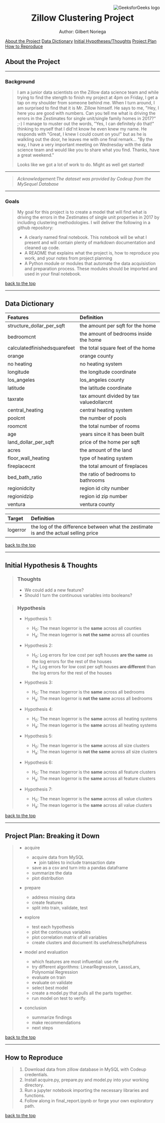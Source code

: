 <a id='section_6'></a>
<img src= 
"
https://www.investopedia.com/thmb/zYw_VrQD4QAfkV3b_SaFzb9NOpo=/960x416/filters:no_upscale():max_bytes(150000):strip_icc()/Zillow2-d26f9db6cd8842d1a999cb70e5dadd3a.jpg" 
         alt="GeeksforGeeks logo" 
         align="right"> 

<h1><center>Zillow Clustering Project</center></h1>
<center> Author: Gilbert Noriega </center>

[About the Project](#section_1) [Data Dictionary](#section_2) [Initial Hypotheses/Thoughts](#section_3) [Project Plan](#section_4) [How to Reproduce](#section_5)



<a id='section_1'></a>
## About the Project
___

### Background
> I am a junior data scientists on the Zillow data science team and while trying to find the stength to finish my project at 4pm on Friday, I get a tap on my shoulder from someone behind me. When I turn around, I am surprised to find that it is Mr. Zillow himself. He says to me, "Hey, I here you are good with numbers. Can you tell me what is driving the errors in the Zestimates for single unit/single family homes in 2017?" ;-) 
>I manage to muster out the words, "Yes, I can definitely do that!" thinking to myself that I did'nt know he even knew my name. 
>He responds with "Great, I knew I could count on you!" but as he is walkling out the door, he leaves me with one final remark...
>"By the way, I have a very important meeting on Wednesday with the data science team and would like you to share what you find. Thanks, have a great weekend."
>>
> Looks like we got a lot of work to do. Might as well get started!

___
>*Acknowledgement:The dataset was provided by Codeup from the MySequel Database* 

___

### Goals
> My goal for this project is to create a model that will find what is driving the errors in the Zestimates of single unit properties in 2017 by including clustering methodologies. I will deliver the following in a github repository: 
>
> - A clearly named final notebook. This notebook will be what I present and will contain plenty of markdown documentation and cleaned up code.
> - A README that explains what the project is, how to reproduce you work, and your notes from project planning
> - A Python module or modules that automate the data acquisistion and preparation process. These modules should be imported and used in your final notebook.
  
[back to the top](#section_6)

___

<a id='section_2'></a>
## Data Dictionary

| Features | Definition |
| :------- | :-------|
| structure_dollar_per_sqft | the amount per sqft for the home |
| bedroomcnt  | the amount of bedrooms inside the home |
| calculatedfinishedsquarefeet| the total square feet of the home |
| orange  | orange county |
| no heating | no heating system |
| longitude  | the longitude coordinate|
| los_angeles | los_angeles county|
| latitude  | the latitude coordinate |
| taxrate | tax amount divided by tax valuedollarcnt |
| central_heating | central heating system |
| poolcnt  | the number of pools |
| roomcnt| the total number of rooms |
| age  | years since it has been built |
| land_dollar_per_sqft | price of the home per sqft |
| acres  | the amount of the land |
| floor_wall_heating | type of heating system|
| fireplacecnt  | the total amount of fireplaces |
| bed_bath_ratio | the ratio of bedrooms to bathrooms |
| regionidcity | region id city number |
| regionidzip  | region id zip number|
| ventura | ventura county  |

|  Target  | Definition |
|:-------- |:---------- |
|  logerror  | the log of the difference between what the zestimate is and the actual selling price |

[back to the top](#section_6)
___
<a id='section_3'></a>
## Initial Hypothesis & Thoughts

>### Thoughts
>
> - We could add a new feature?
> - Should I turn the continuous variables into booleans?

>### Hypothesis
> - Hypothesis 1:
>   - H<sub>0</sub>: The mean logerror is the **same** across all counties
>   - H<sub>a</sub>: The mean logerror is **not the same** across all counties
>
> - Hypothesis 2:
>   - H<sub>0</sub>: Log errors for low cost per sqft houses **are the same** as the log errors for the rest of the houses
>   - H<sub>a</sub>: Log errors for low cost per sqft houses **are different** than the log errors for the rest of the houses
>
> - Hypothesis 3:
>   - H<sub>0</sub>: The mean logerror is the **same** across all bedrooms
>   - H<sub>a</sub>: The mean logerror is **not the same** across all bedrooms
>
> - Hypothesis 4:
>   - H<sub>0</sub>: The mean logerror is the **same** across all heating systems
>   - H<sub>a</sub>: The mean logerror is the **same** across all heating systems
>
> - Hypothesis 5:
>   - H<sub>0</sub>: The mean logerror is the **same** across all size clusters
>   - H<sub>a</sub>: The mean logerror is **not the same** across all size clusters
>
> - Hypothesis 6:
>   - H<sub>0</sub>: The mean logerror is the **same** across all feature clusters
>   - H<sub>a</sub>: The mean logerror is the **same** across all feature clusters
>
> - Hypothesis 7:
>   - H<sub>0</sub>: The mean logerror is the **same** across all value clusters
>   - H<sub>a</sub>: The mean logerror is the **same** across all value clusters

[back to the top](#section_6)
___
<a id='section_4'></a>
## Project Plan: Breaking it Down

>- acquire
>    - acquire data from MySQL
>       - join tables to include transaction date
>    - save as a csv and turn into a pandas dataframe
>    - summarize the data
>    - plot distribution
>
>- prepare
>    - address missing data
>    - create features
>    - split into train, validate, test
>
>- explore
>    - test each hypothesis
>    - plot the continuous variables
>    - plot correlation matrix of all variables
>    - create clusters and document its usefulness/helpfulness
> 
>- model and evaluation
>    - which features are most influential: use rfe
>    - try different algorithms: LinearRegression, LassoLars, Polynomial Regression
>    - evaluate on train
>    - evaluate on validate
>    - select best model
>    - create a model.py that pulls all the parts together.
>    - run model on test to verify.
>
>- conclusion
>    - summarize findings
>    - make recommendations
>    - next steps


[back to the top](#section_6)

___

<a id='section_5'></a>
## How to Reproduce

>1. Download data from zillow database in MySQL with Codeup credentials.
>2. Install acquire.py, prepare.py and model.py into your working directory.
>3. Run a jupyter notebook importing the necessary libraries and functions.
>4. Follow along in final_report.ipynb or forge your own exploratory path. 

[back to the top](#section_6)